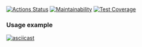 [![Actions Status](https://github.com/anastasiia-nez/python-project-50/actions/workflows/hexlet-check.yml/badge.svg)](https://github.com/anastasiia-nez/python-project-50/actions)  [![Maintainability](https://api.codeclimate.com/v1/badges/9bbc88d54357ec093db4/maintainability)](https://codeclimate.com/github/anastasiia-nez/python-project-50/maintainability) [![Test Coverage](https://api.codeclimate.com/v1/badges/9bbc88d54357ec093db4/test_coverage)](https://codeclimate.com/github/anastasiia-nez/python-project-50/test_coverage)

### Usage example
[![asciicast](https://asciinema.org/a/yxVREDs3qzZztzqURz0R3Vye6.svg)](https://asciinema.org/a/yxVREDs3qzZztzqURz0R3Vye6)
